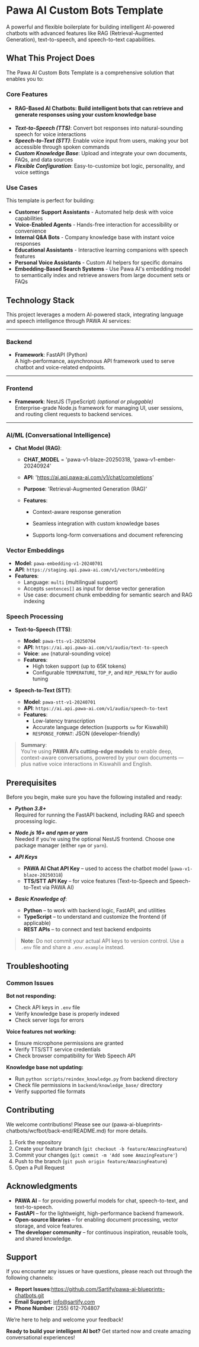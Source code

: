# Pawa AI Custom Bots Template

A powerful and flexible boilerplate for building intelligent AI-powered chatbots with advanced features like RAG (Retrieval-Augmented Generation), text-to-speech, and speech-to-text capabilities.

##  What This Project Does

The Pawa AI Custom Bots Template is a comprehensive solution that enables you to:

### Core Features
- #### RAG-Based AI Chatbots: Build intelligent bots that can retrieve and generate responses using your custom knowledge base
- ***Text-to-Speech (TTS)***: Convert bot responses into natural-sounding speech for voice interactions
- ***Speech-to-Text (STT)***: Enable voice input from users, making your bot accessible through spoken commands
- ***Custom Knowledge Base***: Upload and integrate your own documents, FAQs, and data sources
- ***Flexible Configuration***: Easy-to-customize bot logic, personality, and voice settings

### Use Cases
This template is perfect for building:
- **Customer Support Assistants** - Automated help desk with voice capabilities
- **Voice-Enabled Agents** - Hands-free interaction for accessibility or convenience  
- **Internal Q&A Bots** - Company knowledge base with instant voice responses
- **Educational Assistants** - Interactive learning companions with speech features
- **Personal Voice Assistants** - Custom AI helpers for specific domains
- **Embedding-Based Search Systems** - Use Pawa AI's embedding model to semantically index and retrieve answers from large document sets or FAQs

##  Technology Stack

This project leverages a modern AI-powered stack, integrating language and speech intelligence through PAWA AI services:

---

###  **Backend**
- **Framework**: FastAPI (Python)  
  A high-performance, asynchronous API framework used to serve chatbot and voice-related endpoints.

---

###  **Frontend**
- **Framework**: NestJS (TypeScript) *(optional or pluggable)*  
  Enterprise-grade Node.js framework for managing UI, user sessions, and routing client requests to backend services.

---

### **AI/ML (Conversational Intelligence)**

- **Chat Model (RAG)**:
   - **CHAT_MODEL** = 'pawa-v1-blaze-20250318, 'pawa-v1-ember-20240924'

    - **API**: 'https://ai.api.pawa-ai.com/v1/chat/completions'

    - **Purpose**: 'Retrieval-Augmented Generation (RAG)'

    - **Features**:

        - Context-aware response generation

        - Seamless integration with custom knowledge bases

        - Supports long-form conversations and document referencing


### **Vector Embeddings**

- **Model**: `pawa-embedding-v1-20240701`
- **API**: `https://staging.api.pawa-ai.com/v1/vectors/embedding`
- **Features**:
  - Language: `multi` (multilingual support)
  - Accepts `sentences[]` as input for dense vector generation
  - Use case: document chunk embedding for semantic search and RAG indexing

### **Speech Processing**

- **Text-to-Speech (TTS)**:
  - **Model**: `pawa-tts-v1-20250704`
  - **API**: `https://ai.api.pawa-ai.com/v1/audio/text-to-speech`
  - **Voice**: `ame` (natural-sounding voice)
  - **Features**:
    - High token support (up to 65K tokens)
    - Configurable `TEMPERATURE`, `TOP_P`, and `REP_PENALTY` for audio tuning

- **Speech-to-Text (STT)**:
  - **Model**: `pawa-stt-v1-20240701`
  - **API**: `https://ai.api.pawa-ai.com/v1/audio/speech-to-text`
  - **Features**:
    - Low-latency transcription
    - Accurate language detection (supports `sw` for Kiswahili)
    - `RESPONSE_FORMAT`: JSON (developer-friendly)

>  **Summary**:  
> You're using **PAWA AI’s cutting-edge models** to enable deep, context-aware conversations, powered by your own documents — plus native voice interactions in Kiswahili and English.


##  Prerequisites

Before you begin, make sure you have the following installed and ready:

- ***Python 3.8+***  
  Required for running the FastAPI backend, including RAG and speech processing logic.

- ***Node.js 16+ and npm or yarn***  
  Needed if you're using the optional NestJS frontend. Choose one package manager (either `npm` or `yarn`).

- ***API Keys***  
  - **PAWA AI Chat API Key** – used to access the chatbot model (`pawa-v1-blaze-20250318`)
  - **TTS/STT API Key** – for voice features (Text-to-Speech and Speech-to-Text via PAWA AI)

- ***Basic Knowledge of***:
  - **Python** – to work with backend logic, FastAPI, and utilities
  - **TypeScript** – to understand and customize the frontend (if applicable)
  - **REST APIs** – to connect and test backend endpoints

>  **Note**: Do not commit your actual API keys to version control. Use a `.env` file and share a `.env.example` instead.

##  Troubleshooting

### Common Issues

**Bot not responding:**
- Check API keys in `.env` file
- Verify knowledge base is properly indexed
- Check server logs for errors

**Voice features not working:**
- Ensure microphone permissions are granted
- Verify TTS/STT service credentials
- Check browser compatibility for Web Speech API

**Knowledge base not updating:**
- Run `python scripts/reindex_knowledge.py` from backend directory
- Check file permissions in `backend/knowledge_base/` directory
- Verify supported file formats


##  Contributing

We welcome contributions! Please see our (pawa-ai-blueprints-chatbots/wcfbot/back-end/README.md) for more details.

1. Fork the repository
2. Create your feature branch (`git checkout -b feature/AmazingFeature`)
3. Commit your changes (`git commit -m 'Add some AmazingFeature'`)
4. Push to the branch (`git push origin feature/AmazingFeature`)
5. Open a Pull Request

##  Acknowledgments

- **PAWA AI** – for providing powerful models for chat, speech-to-text, and text-to-speech.
- **FastAPI** – for the lightweight, high-performance backend framework.
- **Open-source libraries** – for enabling document processing, vector storage, and voice features.
- **The developer community** – for continuous inspiration, reusable tools, and shared knowledge.

##  Support

If you encounter any issues or have questions, please reach out through the following channels:

- **Report Issues**:https://github.com/Sartify/pawa-ai-blueprints-chatbots.git  
- **Email Support**: info@sartify.com
- **Phone Number**: (255) 612-704807

We’re here to help and welcome your feedback!

**Ready to build your intelligent AI bot?** Get started now and create amazing conversational experiences! 